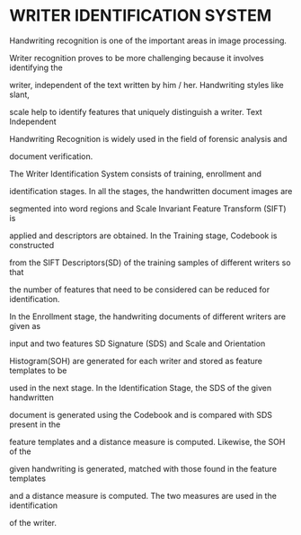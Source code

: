 # WRITER IDENTIFICATION SYSTEM


Handwriting recognition is one of the important areas in image processing.

Writer recognition proves to be more challenging because it involves identifying the

writer, independent of the text written by him / her. Handwriting styles like slant,

scale help to identify features that uniquely distinguish a writer. Text Independent

Handwriting Recognition is widely used in the field of forensic analysis and

document verification.

The Writer Identification System consists of training, enrollment and

identification stages. In all the stages, the handwritten document images are

segmented into word regions and Scale Invariant Feature Transform (SIFT) is

applied and descriptors are obtained. In the Training stage, Codebook is constructed

from the SIFT Descriptors(SD) of the training samples of different writers so that

the number of features that need to be considered can be reduced for identification.

In the Enrollment stage, the handwriting documents of different writers are given as

input and two features SD Signature (SDS) and Scale and Orientation

Histogram(SOH) are generated for each writer and stored as feature templates to be

used in the next stage. In the Identification Stage, the SDS of the given handwritten

document is generated using the Codebook and is compared with SDS present in the

feature templates and a distance measure is computed. Likewise, the SOH of the

given handwriting is generated, matched with those found in the feature templates

and a distance measure is computed. The two measures are used in the identification

of the writer.

